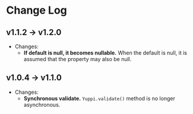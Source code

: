 # Change Log

## v1.1.2 → v1.2.0

- Changes:
  - **If default is null, it becomes nullable.** When the default is null, it is assumed that the property may also be null.

## v1.0.4 → v1.1.0

- Changes:
  - **Synchronous validate.** `Yuppi.validate()` method is no longer asynchronous.
